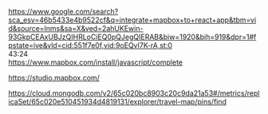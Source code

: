 https://www.google.com/search?sca_esv=46b5433e4b9522cf&q=integrate+mapbox+to+react+app&tbm=vid&source=lnms&sa=X&ved=2ahUKEwin-93GkpCEAxUBJzQIHRLoCiEQ0pQJegQIERAB&biw=1920&bih=919&dpr=1#fpstate=ive&vld=cid:551f7e0f,vid:9oEQvI7K-rA,st:0  
  43:24  
  https://www.mapbox.com/install/javascript/complete
    
https://studio.mapbox.com/  
  
    
https://cloud.mongodb.com/v2/65c020bc8903c20c9da21a53#/metrics/replicaSet/65c020e510451934d4819131/explorer/travel-map/pins/find
